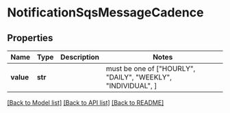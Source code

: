 # NotificationSqsMessageCadence


## Properties
Name | Type | Description | Notes
------------ | ------------- | ------------- | -------------
**value** | **str** |  |  must be one of ["HOURLY", "DAILY", "WEEKLY", "INDIVIDUAL", ]

[[Back to Model list]](../README.md#documentation-for-models) [[Back to API list]](../README.md#documentation-for-api-endpoints) [[Back to README]](../README.md)



